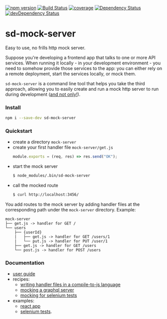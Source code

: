 [![npm version](https://badge.fury.io/js/sd-mock-server.svg)](https://badge.fury.io/js/sd-mock-server)
[![Build Status](https://travis-ci.org/staticdeploy/sd-mock-server.svg?branch=master)](https://travis-ci.org/staticdeploy/sd-mock-server)
[![coverage](https://codecov.io/github/staticdeploy/sd-mock-server/coverage.svg?branch=master)](https://codecov.io/github/staticdeploy/sd-mock-server?branch=master)
[![Dependency Status](https://david-dm.org/staticdeploy/sd-mock-server.svg)](https://david-dm.org/staticdeploy/sd-mock-server)
[![devDependency Status](https://david-dm.org/staticdeploy/sd-mock-server/dev-status.svg)](https://david-dm.org/staticdeploy/sd-mock-server#info=devDependencies)

# sd-mock-server

Easy to use, no frills http mock server.

Suppose you're developing a frontend app that talks to one or more API services.
When running it locally - in your development environment - you need to somehow
provide those services to the app: you can either rely on a remote deployment,
start the services locally, or mock them.

`sd-mock-server` is a command line tool that helps you take the third approach,
allowing you to easily create and run a mock http server to run during
development ([and not only!](docs/recipes/mocking-for-selenium-tests.md)).

### Install

```sh
npm i --save-dev sd-mock-server
```

### Quickstart

- create a directory `mock-server`
- create your first handler file `mock-server/get.js`
  ```js
  module.exports = (req, res) => res.send("OK");
  ```
- start the mock server
  ```sh
  $ node_modules/.bin/sd-mock-server
  ```
- call the mocked route
  ```sh
  $ curl http://localhost:3456/
  ```

You add routes to the mock server by adding handler files at the corresponding
path under the `mock-server` directory. Example:

```
mock-server
├── get.js -> handler for GET /
└── users
    ├── {userId}
    |   ├── get.js -> handler for GET /users/1
    |   └── put.js -> handler for PUT /user/1
    ├── get.js -> handler for GET /users
    └── post.js -> handler for POST /users
```

### Documentation

- [user guide](docs/user-guide.md)
- recipes:
  - [writing handler files in a compile-to-js language](docs/recipes/using-compile-to-js-languages.md)
  - [mocking a graphql server](docs/recipes/mocking-a-graphql-server.md)
  - [mocking for selenium tests](docs/recipes/mocking-for-selenium-tests.md)
- examples:
  - [react app](https://github.com/staticdeploy/sd-mock-server/tree/master/examples/react-app)
  - [selenium tests](https://github.com/staticdeploy/sd-mock-server/tree/master/examples/selenium-tests).
